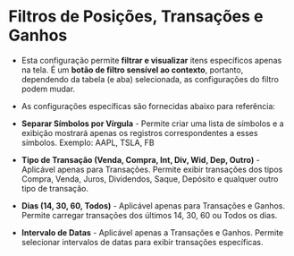 # **Filtros de Posições, Transações e Ganhos**

- Esta configuração permite **filtrar e visualizar** itens específicos apenas na tela. É um **botão de filtro sensível ao contexto**, portanto, dependendo da tabela (e aba) selecionada, as configurações do filtro podem mudar.
- As configurações específicas são fornecidas abaixo para referência:

- **Separar Símbolos por Vírgula** - Permite criar uma lista de símbolos e a exibição mostrará apenas os registros correspondentes a esses símbolos. Exemplo: AAPL, TSLA, FB
- **Tipo de Transação (Venda, Compra, Int, Div, Wid, Dep, Outro)** - Aplicável apenas para Transações. Permite exibir transações dos tipos Compra, Venda, Juros, Dividendos, Saque, Depósito e qualquer outro tipo de transação.
- **Dias (14, 30, 60, Todos)** - Aplicável apenas para Transações e Ganhos. Permite carregar transações dos últimos 14, 30, 60 ou Todos os dias.
- **Intervalo de Datas** - Aplicável apenas a Transações e Ganhos. Permite selecionar intervalos de datas para exibir transações específicas.
